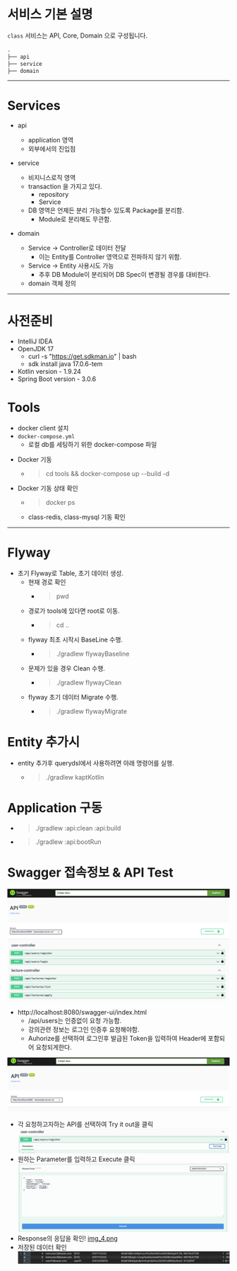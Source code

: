 # 서비스 기본 설명

`class` 서비스는 API, Core, Domain 으로 구성됩니다.

```
.
├── api
├── service
├── domain
```

---

# Services

* api
  * application 영역
  * 외부에서의 진입점

* service
  * 비지니스로직 영역
  * transaction 을 가지고 있다.
    * repository
    * Service
  * DB 영역은 언제든 분리 가능할수 있도록 Package를 분리함.
    * Module로 분리해도 무관함.

* domain
  * Service -> Controller로 데이터 전달
    * 이는 Entity를 Controller 영역으로 전파하지 않기 위함.
  * Service -> Entity 사용시도 가능
    * 추후 DB Module이 분리되어 DB Spec이 변경될 경우를 대비한다.
  * domain 객체 정의

---

# 사전준비

* IntelliJ IDEA
* OpenJDK 17
  * curl -s "https://get.sdkman.io" | bash
  * sdk install java 17.0.6-tem
* Kotlin version - 1.9.24
* Spring Boot version - 3.0.6

# Tools

- docker client 설치
- `docker-compose.yml`
  - 로컬 db를 세팅하기 위한 docker-compose 파일

* Docker 기동
  * > cd tools && docker-compose up --build -d

* Docker 기동 상태 확인
  * > docker ps
  * class-redis, class-mysql 기동 확인

---

# Flyway

* 초기 Flyway로 Table, 초기 데이터 생성.
  * 현재 경로 확인
    * > pwd
  * 경로가 tools에 있다면 root로 이동.
    * > cd ..
  * flyway 최초 시작시 BaseLine 수행.
    * > ./gradlew flywayBaseline
  * 문제가 있을 경우 Clean 수행.
    * > ./gradlew flywayClean
  * flyway 초기 데이터 Migrate 수행.
    * > ./gradlew flywayMigrate

# Entity 추가시

* entity 추가후 querydsl에서 사용하려면 아래 명령어를 실행.
  * > ./gradlew kaptKotlin

# Application 구동

* > ./gradlew :api:clean :api:build
* > ./gradlew :api:bootRun

# Swagger 접속정보 & API Test

![img_1.png](img_1.png)

* http://localhost:8080/swagger-ui/index.html
  * /api/users는 인증없이 요청 가능함.
  * 강의관련 정보는 로그인 인증후 요청해야함.
  * Auhorize를 선택하여 로그인후 발급된 Token을 입력하여 Header에 포함되어 요청되게한다.

![img.png](img.png)

* 각 요청하고자하는 API를 선택하여 Try it out을 클릭
  ![img_2.png](img_2.png)
* 원하는 Parameter를 입력하고 Execute 클릭
  ![img_3.png](img_3.png)
* Response의 응답을 확인!
  [img_4.png](img_4.png)
* 저장된 데이터 확인
  ![img_5.png](img_5.png)



